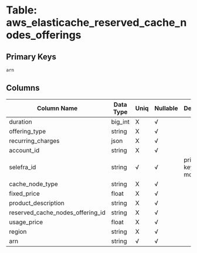 # Table: aws_elasticache_reserved_cache_nodes_offerings

## Primary Keys 

```
arn
```


## Columns 

|  Column Name   |  Data Type  | Uniq | Nullable | Description | 
|  ----  | ----  | ----  | ----  | ---- | 
| duration | big_int | X | √ |  | 
| offering_type | string | X | √ |  | 
| recurring_charges | json | X | √ |  | 
| account_id | string | X | √ |  | 
| selefra_id | string | √ | √ | primary keys value md5 | 
| cache_node_type | string | X | √ |  | 
| fixed_price | float | X | √ |  | 
| product_description | string | X | √ |  | 
| reserved_cache_nodes_offering_id | string | X | √ |  | 
| usage_price | float | X | √ |  | 
| region | string | X | √ |  | 
| arn | string | √ | √ |  | 


